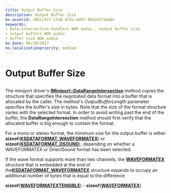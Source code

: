 ```yaml
---
title: Output Buffer Size
description: Output Buffer Size
ms.assetid: 386cc6f7-2fab-474a-b997-9ba2457ada0c
keywords:
- data-intersection handlers WDK audio , output buffer size
- output buffers WDK audio
- buffer size WDK audio
ms.date: 04/20/2017
ms.localizationpriority: medium
---
```


# Output Buffer Size


## <span id="output_buffer_size"></span><span id="OUTPUT_BUFFER_SIZE"></span>


The miniport driver's [**IMiniport::DataRangeIntersection**](/windows-hardware/drivers/ddi/portcls/nf-portcls-iminiport-datarangeintersection) method copies the structure that specifies the negotiated data format into a buffer that is allocated by the caller. The method's *OutputBufferLength* parameter specifies the buffer's size in bytes. Note that the size of the format structure varies with the selected format. In order to avoid writing past the end of the buffer, the **DataRangeIntersection** method should first verify that the allocated buffer is big enough to contain the format.

For a mono or stereo format, the minimum size for the output buffer is either **sizeof**([**KSDATAFORMAT\_WAVEFORMATEX**](/windows-hardware/drivers/ddi/ksmedia/ns-ksmedia-ksdataformat_waveformatex)) or **sizeof**([**KSDATAFORMAT\_DSOUND**](/windows-hardware/drivers/ddi/ksmedia/ns-ksmedia-ksdataformat_dsound)), depending on whether a WAVEFORMATEX or DirectSound format has been selected.

If the wave format supports more than two channels, the [**WAVEFORMATEX**](/windows/win32/api/mmreg/ns-mmreg-waveformatex) structure that is embedded at the end of the[**KSDATAFORMAT\_WAVEFORMATEX**](/windows-hardware/drivers/ddi/ksmedia/ns-ksmedia-ksdataformat_waveformatex) structure expands to occupy an additional number of bytes that is equal to the difference

**sizeof**([**WAVEFORMATEXTENSIBLE**](/windows-hardware/drivers/ddi/ksmedia/ns-ksmedia-waveformatextensible)) - **sizeof**([**WAVEFORMATEX**](/windows/win32/api/mmreg/ns-mmreg-waveformatex))

 

